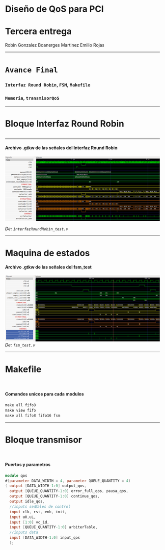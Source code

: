 <!-- $theme: default -->

# Diseño de QoS para PCI

Tercera entrega
===

Robin Gonzalez
Boanerges Martinez
Emilio Rojas

---

# ```Avance Final```

###  ```Interfaz Round Robin```, ```FSM```, ```Makefile```

### ```Memoria```, ```transmisorQoS```


---

# Bloque Interfaz Round Robin 

```verilog


```

---  

#### Archivo .gtkw de las señales del Interfaz Round Robin

![center](presentacion-4/interfazRR.png)

_De: ```interfazRoundRobin_test.v```_




---  

# Maquina de estados

#### Archivo .gtkw de las señales del fsm_test
![center](presentacion-4/fsm.png)
_De: ```fsm_test.v```_

---


 # Makefile
<br >

#### Comandos unicos para cada modulos

```verilog
make all fifo8
make view fifo
make all fifo8 fifo16 fsm 

```
---
 # Bloque transmisor
<br >

#### Puertos y parametros
```verilog
module qos 
#(parameter DATA_WIDTH = 4, parameter QUEUE_QUANTITY = 4)
( output [DATA_WIDTH-1:0] output_qos,
  output [QUEUE_QUANTITY-1:0] error_full_qos, pausa_qos, 
  output [QUEUE_QUANTITY-1:0] continue_qos,
  output idle_qos,
  //inputs se単ales de control
  input clk, rst, enb, init,
  input uH,uL,
  input [1:0] vc_id, 
  input [QUEUE_QUANTITY-1:0] arbiterTable,
  //inputs data
  input [DATA_WIDTH-1:0] input_qos
  );
```











